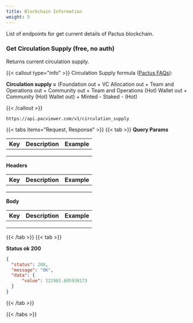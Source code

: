 ```yaml
---
title: Blockchain Information
weight: 5
---
```


List of endpoints for get current details of Pactus blockchain.

### Get Circulation Supply (free, no auth)

Returns current circulation supply.

{{< callout type="info" >}}
Circulation Supply formula ([Pactus FAQs](https://pactus.org/about/faq/#genesis_allocation)):

**Circulation supply =** (Foundation out + VC Allocation out + Team and Operations out + Community out + Team and Operations (Hot) Wallet out + Community (Hot) Wallet out) + Minted - Staked - (Hot)

{{< /callout >}}

```
https://api.pacviewer.com/v1/circulation_supply
```

{{< tabs items="Request, Response" >}}
  {{< tab >}}
**Query Params**

| Key | Description                  | Example |
|---------|---------------------------|---|
|  | | |
|  |                          | |
|         |                           ||

**Headers**

| Key | Description                  | Example |
|---------|---------------------------|---|
|  | | |
|  |                          | |
|         |                           ||

**Body**

| Key | Description                  | Example |
|---------|---------------------------|---|
|  | | |
|  |                          | |
|         |                           ||
  {{< /tab >}}
  {{< tab >}}

  **Status ok 200**

  ```json
{
    "status": 200,
    "message": "OK",
    "data": {
        "value": 222983.605938173
    }
}
  ```
  {{< /tab >}}

{{< /tabs >}}